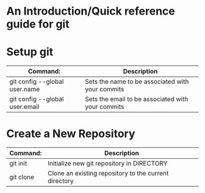 # An Introduction/Quick reference guide for git

# Setup git
Command: | Description
------------ | -------------
git config --global user.name <name> | Sets the name to be associated with your commits
git config --global user.email <email> | Sets the email  to be associated with your commits

# Create a New Repository
Command: | Description
------------ | -------------
git init <DIRECTORY> | Initialize new git repository in DIRECTORY
git clone <REPOSITORY> | Clone an existing repository to the current directory
